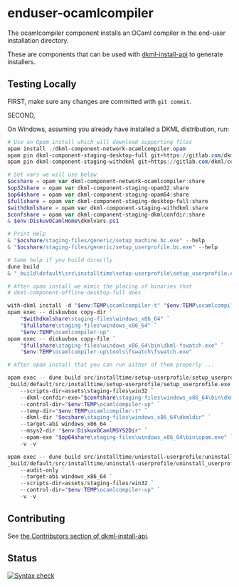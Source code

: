 # enduser-ocamlcompiler

The ocamlcompiler component installs an OCaml compiler in the end-user
installation directory.

These are components that can be used with [dkml-install-api](https://diskuv.github.io/dkml-install-api/index.html)
to generate installers.

## Testing Locally

FIRST, make sure any changes are committed with `git commit`.

SECOND,

On Windows, assuming you already have installed a DKML distribution, run:

```powershell
# Use an Opam install which will download supporting files
opam install ./dkml-component-network-ocamlcompiler.opam
opam pin dkml-component-staging-desktop-full git+https://gitlab.com/dkml/components/dkml-component-desktop.git --yes
opam pin dkml-component-staging-withdkml git+https://gitlab.com/dkml/components/dkml-component-desktop.git --yes

# Set vars we will use below
$ocshare = opam var dkml-component-network-ocamlcompiler:share
$op32share = opam var dkml-component-staging-opam32:share
$op64share = opam var dkml-component-staging-opam64:share
$fullshare = opam var dkml-component-staging-desktop-full:share
$withdkmlshare = opam var dkml-component-staging-withdkml:share
$confshare = opam var dkml-component-staging-dkmlconfdir:share
& $env:DiskuvOCamlHome\dkmlvars.ps1

# Print Help
& "$ocshare/staging-files/generic/setup_machine.bc.exe" --help
& "$ocshare/staging-files/generic/setup_userprofile.bc.exe" --help

# Same help if you build directly
dune build
& "_build\default\src\installtime\setup-userprofile\setup_userprofile.exe" --help

# After opam install we mimic the placing of binaries that
# dkml-component-offline-desktop-full does

with-dkml install -d "$env:TEMP\ocamlcompiler-t" "$env:TEMP\ocamlcompiler-up"
opam exec -- diskuvbox copy-dir `
    "$withdkmlshare\staging-files\windows_x86_64" `
    "$fullshare\staging-files\windows_x86_64" `
    "$env:TEMP\ocamlcompiler-up"
opam exec -- diskuvbox copy-file `
    "$fullshare\staging-files\windows_x86_64\bin\dkml-fswatch.exe" `
    "$env:TEMP\ocamlcompiler-up\tools\fswatch\fswatch.exe"

# After opam install that you can run either of them properly ...

opam exec -- dune build src/installtime/setup-userprofile/setup_userprofile.exe
_build/default/src/installtime/setup-userprofile/setup_userprofile.exe `
    --scripts-dir=assets\staging-files\win32 `
    --dkml-confdir-exe="$confshare\staging-files\windows_x86_64\bin\dkml-confdir.exe" `
    --control-dir="$env:TEMP\ocamlcompiler-up" `
    --temp-dir="$env:TEMP\ocamlcompiler-t" `
    --dkml-dir "$ocshare\staging-files\windows_x86_64\dkmldir" `
    --target-abi windows_x86_64 `
    --msys2-dir "$env:DiskuvOCamlMSYS2Dir" `
    --opam-exe "$op64share\staging-files\windows_x86_64\bin\opam.exe" `
    -v -v

opam exec -- dune build src/installtime/uninstall-userprofile/uninstall_userprofile.exe
_build/default/src/installtime/uninstall-userprofile/uninstall_userprofile.exe `
    --audit-only `
    --target-abi windows_x86_64 `
    --scripts-dir=assets/staging-files/win32 `
    --control-dir="$env:TEMP\ocamlcompiler-up" `
    -v -v
```

## Contributing

See [the Contributors section of dkml-install-api](https://github.com/diskuv/dkml-install-api/blob/main/contributors/README.md).

## Status

[![Syntax check](https://github.com/diskuv/dkml-component-ocamlcompiler/actions/workflows/syntax.yml/badge.svg)](https://github.com/diskuv/dkml-component-ocamlcompiler/actions/workflows/syntax.yml)
